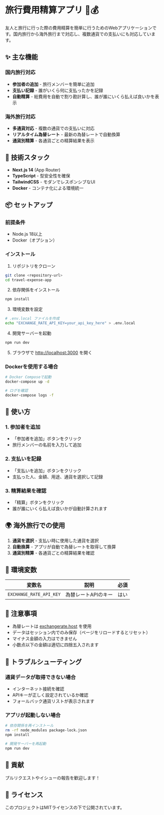 # 旅行費用精算アプリ 🧳💰

友人と旅行に行った際の費用精算を簡単に行うためのWebアプリケーションです。国内旅行から海外旅行まで対応し、複数通貨での支払いにも対応しています。

## ✨ 主な機能

### 国内旅行対応
- **参加者の追加** - 旅行メンバーを簡単に追加
- **支払い記録** - 誰がいくら何に支払ったかを記録
- **自動精算** - 総費用を自動で割り勘計算し、誰が誰にいくら払えば良いかを表示

### 海外旅行対応
- **多通貨対応** - 複数の通貨での支払いに対応
- **リアルタイム為替レート** - 最新の為替レートで自動換算
- **通貨別精算** - 各通貨ごとの精算結果を表示

## 🚀 技術スタック

- **Next.js 14** (App Router)
- **TypeScript** - 型安全性を確保
- **TailwindCSS** - モダンでレスポンシブなUI
- **Docker** - コンテナ化による環境統一

## 📦 セットアップ

### 前提条件
- Node.js 18以上
- Docker（オプション）

### インストール

1. リポジトリをクローン
```bash
git clone <repository-url>
cd travel-expense-app
```

2. 依存関係をインストール
```bash
npm install
```

3. 環境変数を設定
```bash
# .env.local ファイルを作成
echo "EXCHANGE_RATE_API_KEY=your_api_key_here" > .env.local
```

4. 開発サーバーを起動
```bash
npm run dev
```

5. ブラウザで [http://localhost:3000](http://localhost:3000) を開く

### Dockerを使用する場合

```bash
# Docker Composeで起動
docker-compose up -d

# ログを確認
docker-compose logs -f
```

## 🎯 使い方

### 1. 参加者を追加
- 「参加者を追加」ボタンをクリック
- 旅行メンバーの名前を入力して追加

### 2. 支払いを記録
- 「支払いを追加」ボタンをクリック
- 支払った人、金額、用途、通貨を選択して記録

### 3. 精算結果を確認
- 「精算」ボタンをクリック
- 誰が誰にいくら払えば良いかが自動計算されます

## 🌍 海外旅行での使用

1. **通貨を選択** - 支払い時に使用した通貨を選択
2. **自動換算** - アプリが自動で為替レートを取得して換算
3. **通貨別精算** - 各通貨ごとの精算結果を確認

## 🔧 環境変数

| 変数名 | 説明 | 必須 |
|--------|------|------|
| `EXCHANGE_RATE_API_KEY` | 為替レートAPIのキー | はい |

## 📝 注意事項

- 為替レートは [exchangerate.host](https://exchangerate.host/) を使用
- データはセッション内でのみ保存（ページをリロードするとリセット）
- マイナス金額の入力はできません
- 小数点以下の金額は適切に四捨五入されます

## 🐛 トラブルシューティング

### 通貨データが取得できない場合
- インターネット接続を確認
- APIキーが正しく設定されているか確認
- フォールバック通貨リストが表示されます

### アプリが起動しない場合
```bash
# 依存関係を再インストール
rm -rf node_modules package-lock.json
npm install

# 開発サーバーを再起動
npm run dev
```

## 🤝 貢献

プルリクエストやイシューの報告を歓迎します！

## 📄 ライセンス

このプロジェクトはMITライセンスの下で公開されています。
